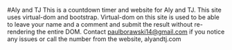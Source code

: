 #Aly and TJ
This is a countdown timer and website for Aly and TJ.
This site uses virtual-dom and bootstrap.
Virtual-dom on this site is used to be able to leave your name and a comment
and submit the result without re-rendering the entire DOM.
Contact paulborawski14@gmail.com if you notice any issues or call the number from the website, alyandtj.com
